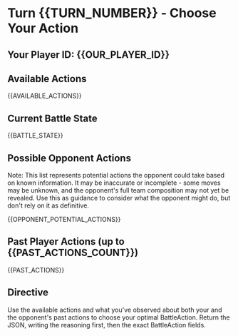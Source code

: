 # Turn {{TURN_NUMBER}} - Choose Your Action

## Your Player ID: {{OUR_PLAYER_ID}}

## Available Actions
{{AVAILABLE_ACTIONS}}

## Current Battle State
{{BATTLE_STATE}}

## Possible Opponent Actions
Note: This list represents potential actions the opponent could take based on known information. It may be inaccurate or incomplete - some moves may be unknown, and the opponent's full team composition may not yet be revealed. Use this as guidance to consider what the opponent might do, but don't rely on it as definitive.

{{OPPONENT_POTENTIAL_ACTIONS}}

## Past Player Actions (up to {{PAST_ACTIONS_COUNT}})
{{PAST_ACTIONS}}

## Directive
Use the available actions and what you've observed about both your and the opponent's past actions to choose your optimal BattleAction. Return the JSON, writing the reasoning first, then the exact BattleAction fields.
